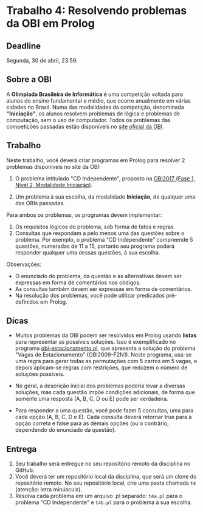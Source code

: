 # Trabalho 4: Resolvendo problemas da OBI em Prolog

## Deadline

Segunda, 30 de abril, 23:59.

## Sobre a OBI

A **Olimpíada Brasileira de Informática** é uma competição voltada para alunos do ensino fundamental e médio, que ocorre anualmente em várias cidades no Brasil. Numa das modalidades da competição, denominada **"Iniciação"**, os alunos resolvem problemas de lógica e problemas de computação, sem o uso de computador. Todos os problemas das competições passadas estão disponíveis no [site oficial da OBI](http://olimpiada.ic.unicamp.br/passadas).
 
 
## Trabalho

Neste trabalho, você deverá criar programas em Prolog para resolver 2 problemas disponíveis no site da OBI:

1. O problema intitulado "CD Independente", proposto na [OBI2017 (Fase 1, Nível 2, Modalidade Iniciação)](https://olimpiada.ic.unicamp.br/passadas/OBI2017/fase1/iniciacao/).

2. Um problema à sua escolha, da modalidade **Iniciação**, de qualquer uma das OBIs passadas.


Para ambos os problemas, os programas devem implementar:


1. Os requisitos lógicos do problema, sob forma de fatos e regras.
2. Consultas que respondam a pelo menos uma das questões sobre o problema. Por exemplo, o problema "CD Independente" compreende 5 questões, numeradas de 11 a 15, portanto seu programa poderá responder qualquer uma dessas questões, à sua escolha. 

Observações:
- O enunciado do problema, da questão e as alternativas devem ser expressas em forma de comentários nos códigos.
- As consultas também devem ser expressas em forma de comentários. 
- Na resolução dos problemas, você pode utilizar predicados pré-definidos em Prolog. 

## Dicas

- Muitos problemas da OBI podem ser resolvidos em Prolog usando **listas** para representar as possíveis soluções. Isso é exemplificado no programa [obi-estacionamento.pl](obi-estacionamento.pl), que apresenta a solução do problema "Vagas de Estacionamento" (OBI2009-F2N1). Neste programa, usa-se uma regra para gerar todas as permutações com 5 carros em 5 vagas, e depois aplicam-se regras com restrições, que reduzem o número de soluções possíveis.

- No geral, a descrição inicial dos problemas poderia levar a diversas soluções, mas cada questão impõe condições adicionais, de forma que somente uma resposta (A, B, C, D ou E) pode ser verdadeira.

- Para responder a uma questão, você pode fazer 5 consultas, uma para cada opção (A, B, C, D e E). Cada consulta deverá retornar true para a opção correta e false para as demais opções (ou o contrário, dependendo do enunciado da questão).


## Entrega

 1. Seu trabalho será entregue no seu repositório remoto da disciplina no GitHub.
 2. Você deverá ter um repositório local da disciplina, que será um clone do repositório remoto. No seu repositório local, crie uma pasta chamada `t4` (atenção: letra minúscula).
 3. Resolva cada problema em um arquivo .pl separado: `t4a.pl` para o problema "CD Independente" e `t4b.pl` para o problema à sua escolha.
  
